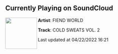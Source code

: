 ## Currently Playing on SoundCloud

[<img align="left" width="100" src="https://i1.sndcdn.com/artworks-lN4OydZUR3OQMuZc-FGEyMQ-t500x500.jpg">](https://soundcloud.com/fiendworldwide/cold-sweats-vol2)

**Artist**: FIEND WORLD 

**Track**: COLD SWEATS VOL. 2

Last updated at 04/22/2022 16:21
